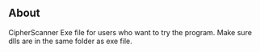 ## About
CipherScanner Exe file for users who want to try the program.
Make sure dlls are in the same folder as exe file.
